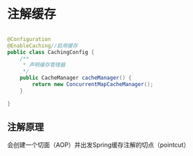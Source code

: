 # 注解缓存

```java

@Configuration
@EnableCaching//启用缓存
public class CachingConfig {
	/**
	 * 声明缓存管理器
	 */
	public CacheManager cacheManager() {
		return new ConcurrentMapCacheManager();
	}
	
}
```
## 注解原理
会创建一个切面（AOP）并出发Spring缓存注解的切点（pointcut）